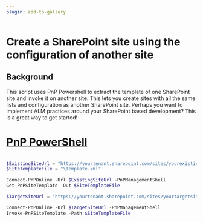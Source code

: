 ```yaml
---
plugin: add-to-gallery
---
```


# Create a SharePoint site using the configuration of another site

## Background

This script uses PnP Powershell to extract the template of one SharePoint site and invoke it on another site. This lets you create sites with all the same lists and configuration as another SharePoint site. Perhaps you want to implement ALM practices around your SharePoint based development? This is a great way to get started!

# [PnP PowerShell](#tab/pnpps)

```powershell

$ExistingSiteUrl = "https://yourtenant.sharepoint.com/sites/yourexistingsite"
$SiteTemplateFile = "\Template.xml"

Connect-PnPOnline -Url $ExistingSiteUrl -PnPManagementShell
Get-PnPSiteTemplate -Out $SiteTemplateFile

$TargetSiteUrl = "https://yourtenant.sharepoint.com/sites/yourtargetsite"

Connect-PnPOnline -Url $TargetSiteUrl -PnPManagementShell
Invoke-PnPSiteTemplate -Path $SiteTemplateFile

```


